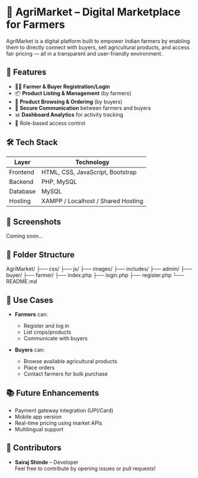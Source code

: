 # 🌾 AgriMarket – Digital Marketplace for Farmers

AgriMarket is a digital platform built to empower Indian farmers by enabling them to directly connect with buyers, sell agricultural products, and access fair pricing — all in a transparent and user-friendly environment.

## 🚀 Features

- 🧑‍🌾 **Farmer & Buyer Registration/Login**
- 📦 **Product Listing & Management** (by farmers)
- 🛒 **Product Browsing & Ordering** (by buyers)
- 💬 **Secure Communication** between farmers and buyers
- 📊 **Dashboard Analytics** for activity tracking
- 🔐 Role-based access control

## 🛠️ Tech Stack

| Layer       | Technology                          |
|-------------|--------------------------------------|
| Frontend    | HTML, CSS, JavaScript, Bootstrap     |
| Backend     | PHP, MySQL                           |
| Database    | MySQL                                |
| Hosting     | XAMPP / Localhost / Shared Hosting   |

## 📸 Screenshots
Coming soon...

## 📁 Folder Structure
AgriMarket/
├── css/
├── js/
├── images/
├── includes/
├── admin/
├── buyer/
├── farmer/
├── index.php
├── login.php
├── register.php
└── README.md

## 📌 Use Cases

- **Farmers** can:
  - Register and log in
  - List crops/products
  - Communicate with buyers

- **Buyers** can:
  - Browse available agricultural products
  - Place orders
  - Contact farmers for bulk purchase

## 📚 Future Enhancements

- Payment gateway integration (UPI/Card)
- Mobile app version
- Real-time pricing using market APIs
- Multilingual support

## 🤝 Contributors

- **Sairaj Shinde** – Developer  
Feel free to contribute by opening issues or pull requests!





